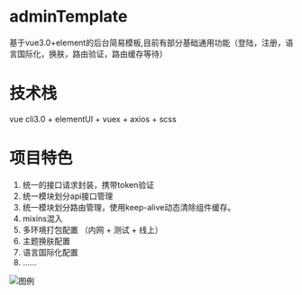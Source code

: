 # adminTemplate
基于vue3.0+element的后台简易模板,目前有部分基础通用功能（登陆，注册，语言国际化，换肤，路由验证，路由缓存等待）

# 技术栈 
vue cli3.0 + elementUI + vuex + axios + scss 

# 项目特色
1. 统一的接口请求封装，携带token验证
2. 统一模块划分api接口管理
3. 统一模块划分路由管理，使用keep-alive动态清除组件缓存。
4. mixins混入
5. 多环境打包配置 （内网 + 测试 + 线上）
6. 主题换肤配置
7. 语言国际化配置
8. ......

![图例](https://weibo.zhipaiwu.com/Public/home/weibo/kindeditor/attached/image/20190716/20190716023440_78960.jpg)



